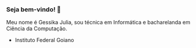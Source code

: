 ### Seja bem-vindo! 🦋 

Meu nome é Gessika Julia, sou técnica em Informática e bacharelanda em Ciência da Computação.
- Instituto Federal Goiano 

<!--
**GessikaJulia/GessikaJulia** is a ✨ _special_ ✨ repository because its `README.md` (this file) appears on your GitHub profile.

Here are some ideas to get you started:

- 🔭 I’m currently working on ...
- 🌱 I’m currently learning ...
- 👯 I’m looking to collaborate on ...
- 🤔 I’m looking for help with ...
- 💬 Ask me about ...
- 📫 How to reach me: ...
- 😄 Pronouns: ...
- ⚡ Fun fact: ...
-->

